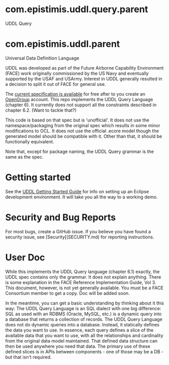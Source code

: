# com.epistimis.uddl.query.parent
UDDL Query

# com.epistimis.uddl.parent
Universal Data Definition Language

UDDL was developed as part of the Future Airborne Capability Environment (FACE) work originally commissioned by the US Navy and eventually supported by the USAF and USArmy.  Interest in UDDL generally resulted in a decision to split it out of FACE for general use.

The [current specification is available](https://publications.opengroup.org/standards/face/c198) for free after to you create an [OpenGroup](https://www.opengroup.org) account.  This repo implements the UDDL Query Language (chapter 6). 
It currently does not support all the constraints described in chapter 6.2. (Want to tackle that?)

This code is based on that spec but is 'unofficial'. It does not use the namespace/packaging from the original spec which results in some minor modifications to OCL. It does not use the official .ecore model though the generated model should be compatible with it. Other than that, it should be functionally equivalent.

Note that, except for package naming, the UDDL Query grammar is the same as the spec. 

# Getting started

See the [UDDL Getting Started Guide]([GETTING_STARTED.md](https://github.com/Epistimis/com.epistimis.uddl.parent/blob/0478f25fcb65772d6c26a104481c982113e73c20/GETTING_STARTED.md)) for info on setting up an Eclipse development environment. It will take you all the way to a working demo.

# Security and Bug Reports
For most bugs, create a GitHub issue. If you believe you have found a security issue, see [Security[(SECURITY.md) for reporting instructions.

# User Doc
While this implements the UDDL Query language (chapter 6.1) exactly, the UDDL spec contains only the grammar. It does not explain anything. There is some
explanation in the FACE Reference Implementation Guide, Vol 3. This document, however, is not yet generally available. You must be a FACE Consortium member
to get a copy.  Doc will be added soon.

In the meantime, you can get a basic understanding by thinking about it this way: The UDDL Query Language is an SQL dialect with one big difference: SQL
as used with an RDBMS (Oracle, MySQL, etc.) is a dynamic query into a database that returns a collection of records. The UDDL Query Language does not do
dynamic queries into a database. Instead, it statically defines the data you want to use. In essence, each query defines a slice of the available data that
you want to use, with all the relationships and cardinality from the original data model maintained. That defined data structure can then be used 
anywhere you need that data. The primary use of these defined slices is in APIs between components - one of those may be a DB - but that isn't required.
